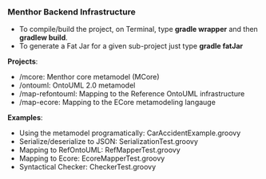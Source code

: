 ### Menthor Backend Infrastructure

- To compile/build the project, on Terminal, type **gradle wrapper** and then **gradlew build**. 
- To generate a Fat Jar for a given sub-project just type **gradle fatJar**

**Projects**:

- /mcore: Menthor core metamodel (MCore)
- /ontouml: OntoUML 2.0 metamodel
- /map-refontouml: Mapping to the Reference OntoUML infrastructure
- /map-ecore: Mapping to the ECore metamodeling langauge

**Examples**: 

- Using the metamodel programatically: CarAccidentExample.groovy
- Serialize/deserialize to JSON: SerializationTest.groovy
- Mapping to RefOntoUML: RefMapperTest.groovy
- Mapping to Ecore: EcoreMapperTest.groovy
- Syntactical Checker: CheckerTest.groovy

